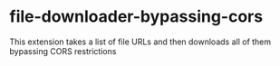 # file-downloader-bypassing-cors

This extension takes a list of file URLs and then downloads all of them bypassing CORS restrictions
